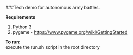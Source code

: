 ###Tech demo for autonomous army battles.

**Requirements**
1. Python 3
1. pygame - https://www.pygame.org/wiki/GettingStarted

**To run:**  
execute the run.sh script in the root directory  
